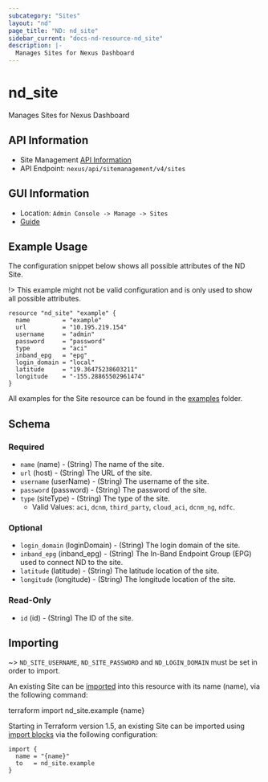 ```yaml
---
subcategory: "Sites"
layout: "nd"
page_title: "ND: nd_site"
sidebar_current: "docs-nd-resource-nd_site"
description: |-
  Manages Sites for Nexus Dashboard
---
```


# nd_site #

Manages Sites for Nexus Dashboard

## API Information ##

* Site Management [API Information](https://developer.cisco.com/docs/nexus-dashboard/3-1-1/api-reference/)
* API Endpoint: `nexus/api/sitemanagement/v4/sites`

## GUI Information ##

* Location: `Admin Console -> Manage -> Sites`
* [Guide](https://www.cisco.com/c/en/us/td/docs/dcn/nd/3x/articles-311/nexus-dashboard-sites-311.html#_adding_aci_sites)

## Example Usage ##

The configuration snippet below shows all possible attributes of the ND Site.

!> This example might not be valid configuration and is only used to show all possible attributes.

```hcl
resource "nd_site" "example" {
  name         = "example"
  url          = "10.195.219.154"
  username     = "admin"
  password     = "password"
  type         = "aci"
  inband_epg   = "epg"
  login_domain = "local"
  latitude     = "19.36475238603211"
  longitude    = "-155.28865502961474"
}
```

All examples for the Site resource can be found in the [examples](https://github.com/CiscoDevNet/terraform-provider-nd/tree/master/examples/resources/nd_site) folder.

## Schema ##

### Required ###

* `name` (name) - (String) The name of the site.
* `url` (host) - (String) The URL of the site.
* `username` (userName) - (String) The username of the site.
* `password` (password) - (String) The password of the site.
* `type` (siteType) - (String) The type of the site.
  * Valid Values: `aci`, `dcnm`, `third_party`, `cloud_aci`, `dcnm_ng`, `ndfc`.

### Optional ###

* `login_domain` (loginDomain) - (String) The login domain of the site.
* `inband_epg` (inband_epg) - (String) The In-Band Endpoint Group (EPG) used to connect ND to the site.
* `latitude` (latitude) - (String) The latitude location of the site.
* `longitude` (longitude) - (String) The longitude location of the site.

### Read-Only ###

* `id` (id) - (String) The ID of the site.

## Importing

~> `ND_SITE_USERNAME`, `ND_SITE_PASSWORD` and `ND_LOGIN_DOMAIN` must be set in order to import.

An existing Site can be [imported](https://www.terraform.io/docs/import/index.html) into this resource with its name (name), via the following command:

terraform import nd_site.example {name}

Starting in Terraform version 1.5, an existing Site can be imported using [import blocks](https://developer.hashicorp.com/terraform/language/import) via the following configuration:

```
import {
  name = "{name}"
  to   = nd_site.example
}
```
